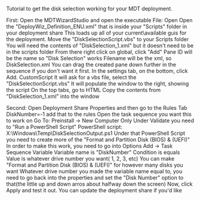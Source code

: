 Tutorial to get the disk selection working for your MDT deployment.

First:
    Open the MDTWizardStudio and open the executable
    File: Open
    Open the "DeployWiz_Definition_ENU.xml" that is inside your "Scripts" folder in
        your deployment share
        This loads up all of your current\available guis for the deployment.
    Move the "DiskSelectionScript.vbs" to your Scripts folder
        You will need the contents of "DiskSelection_1.xml" but it doesn't need to be in the scripts folder
    From there right click on global, click "Add"
    Pane ID will be the name so "Disk Selection" works
    Filename will be the xml, so DiskSelection.xml
        You can drag the created pane down further in the sequence if you don't want it first.
    In the settings tab, on the bottom, click Add.
        CustomScript
        It will ask for a vbs file, select the "DiskSelectionScript.vbs"
        It will populate the window to the right, showing the script
    On the top tabs, go to HTML
        Copy the contents from "DiskSelection_1.xml" into the window
    
Second:
    Open Deployment Share Properties and then go to the Rules Tab
        DiskNumber=-1
        add that to the rules
    Open the task sequence you want this to work on
        Go To: Preinstall -> New Computer Only
        Under Validate you need to "Run a PowerShell Script"
            PowerShell script: X:\Windows\Temp\DiskSelectionOutput.ps1 
        Under that PowerShell Script you need to create more of the "Format and Partition Disk (BIOS) & (UEFI)"
        In order to make this work, you need to go into Options
            Add -> Task Sequence Variable
            Variable name is "DiskNumber"
            Condition is equals
            Value is whatever drive number you want( 1, 2, 3, etc)
            You can make "Format and Partition Disk (BIOS) & (UEFI)" for however many disks you want
        Whatever drive number you made the variable name equal to, you need to go back into the properties and set the "Disk Number" option to that(the little up and down arros about halfway down the screen)
Now, click Apply and test it out. You can update the deployment share if you'd like



 
